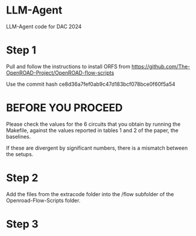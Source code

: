 # LLM-Agent
LLM-Agent code for DAC 2024

# Step 1

Pull and follow the instructions to install ORFS from https://github.com/The-OpenROAD-Project/OpenROAD-flow-scripts 

Use the commit hash ce8d36a7fef0ab9c47d183bcf078bce0f60f5a54

# BEFORE YOU PROCEED

Please check the values for the 6 circuits that you obtain by running the Makefile, against the values reported in tables 1 and 2 of the paper, the baselines.

If these are divergent by significant numbers, there is a mismatch between the setups.

# Step 2

Add the files from the extracode folder into the /flow subfolder of the Openroad-Flow-Scripts folder.

# Step 3

